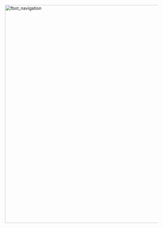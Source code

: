 
<img width="5280" height="719" alt="fbot_navigation" src="https://github.com/user-attachments/assets/0ef503c2-90ff-418a-9d6c-d0d249109654" />
